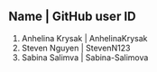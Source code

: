 ##  Name | GitHub user ID  
1. Anhelina Krysak | AnhelinaKrysak  
2. Steven Nguyen | StevenN123  
3. Sabina Salimva | Sabina-Salimova
